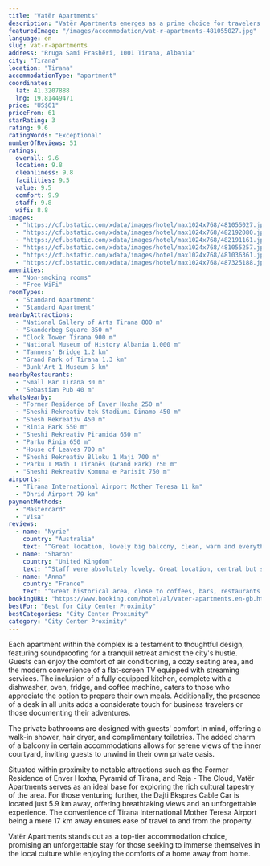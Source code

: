 ```yaml
---
title: "Vatër Apartments"
description: "Vatër Apartments emerges as a prime choice for travelers seeking a blend of comfort and convenience in the heart of the city, just a short 1."
featuredImage: "/images/accommodation/vat-r-apartments-481055027.jpg"
language: en
slug: vat-r-apartments
address: "Rruga Sami Frashëri, 1001 Tirana, Albania"
city: "Tirana"
location: "Tirana"
accommodationType: "apartment"
coordinates:
  lat: 41.3207888
  lng: 19.81449471
price: "US$61"
priceFrom: 61
starRating: 3
rating: 9.6
ratingWords: "Exceptional"
numberOfReviews: 51
ratings:
  overall: 9.6
  location: 9.8
  cleanliness: 9.8
  facilities: 9.5
  value: 9.5
  comfort: 9.9
  staff: 9.8
  wifi: 8.8
images:
  - "https://cf.bstatic.com/xdata/images/hotel/max1024x768/481055027.jpg?k=96404e82d2aa2beda342ce5e90fad9f3d6d243a601da73992a1ccbca7450a332&o=&hp=1"
  - "https://cf.bstatic.com/xdata/images/hotel/max1024x768/482192080.jpg?k=dc07180303aaeb0e529acb3480c86d7b632faac3f13f7bb557f6b20d9a0aadb7&o=&hp=1"
  - "https://cf.bstatic.com/xdata/images/hotel/max1024x768/482191161.jpg?k=ffd026b7f678476b729dffed254dc296b293c3b35a1412f94c731f0fe540f69a&o=&hp=1"
  - "https://cf.bstatic.com/xdata/images/hotel/max1024x768/481055257.jpg?k=39b9d001a1d5872f722f705cbb6b459c978f9cb4d01d03320d367bc6ffc98f82&o=&hp=1"
  - "https://cf.bstatic.com/xdata/images/hotel/max1024x768/481036361.jpg?k=431a28cc8b108837e88802316a44881943b28924704f933926a55f735cfdd689&o=&hp=1"
  - "https://cf.bstatic.com/xdata/images/hotel/max1024x768/487325188.jpg?k=4925c6878e4ea523a5cddb90317e4ee22d31f97ced8e3c698a278fc9700de3b7&o=&hp=1"
amenities:
  - "Non-smoking rooms"
  - "Free WiFi"
roomTypes:
  - "Standard Apartment"
  - "Standard Apartment"
nearbyAttractions:
  - "National Gallery of Arts Tirana 800 m"
  - "Skanderbeg Square 850 m"
  - "Clock Tower Tirana 900 m"
  - "National Museum of History Albania 1,000 m"
  - "Tanners' Bridge 1.2 km"
  - "Grand Park of Tirana 1.3 km"
  - "Bunk'Art 1 Museum 5 km"
nearbyRestaurants:
  - "Small Bar Tirana 30 m"
  - "Sebastian Pub 40 m"
whatsNearby:
  - "Former Residence of Enver Hoxha 250 m"
  - "Sheshi Rekreativ tek Stadiumi Dinamo 450 m"
  - "Shesh Rekreativ 450 m"
  - "Rinia Park 550 m"
  - "Sheshi Rekreativ Piramida 650 m"
  - "Parku Rinia 650 m"
  - "House of Leaves 700 m"
  - "Sheshi Rekreativ Blloku 1 Maji 700 m"
  - "Parku I Madh I Tiranës (Grand Park) 750 m"
  - "Sheshi Rekreativ Komuna e Parisit 750 m"
airports:
  - "Tirana International Airport Mother Teresa 11 km"
  - "Ohrid Airport 79 km"
paymentMethods:
  - "Mastercard"
  - "Visa"
reviews:
  - name: "Nyrie"
    country: "Australia"
    text: "“Great location, lovely big balcony, clean, warm and everything I needed”"
  - name: "Sharon"
    country: "United Kingdom"
    text: "“Staff were absolutely lovely. Great location, central but set back off the road. Parking available. Great apartment with spacious balcony.”"
  - name: "Anna"
    country: "France"
    text: "“Great historical area, close to coffees, bars, restaurants... really the place to be in Tirana.”"
bookingURL: "https://www.booking.com/hotel/al/vater-apartments.en-gb.html?aid=8035640"
bestFor: "Best for City Center Proximity"
bestCategories: "City Center Proximity"
category: "City Center Proximity"
---
```


Each apartment within the complex is a testament to thoughtful design, featuring soundproofing for a tranquil retreat amidst the city's hustle. Guests can enjoy the comfort of air conditioning, a cozy seating area, and the modern convenience of a flat-screen TV equipped with streaming services. The inclusion of a fully equipped kitchen, complete with a dishwasher, oven, fridge, and coffee machine, caters to those who appreciate the option to prepare their own meals. Additionally, the presence of a desk in all units adds a considerate touch for business travelers or those documenting their adventures.

The private bathrooms are designed with guests' comfort in mind, offering a walk-in shower, hair dryer, and complimentary toiletries. The added charm of a balcony in certain accommodations allows for serene views of the inner courtyard, inviting guests to unwind in their own private oasis.

Situated within proximity to notable attractions such as the Former Residence of Enver Hoxha, Pyramid of Tirana, and Reja - The Cloud, Vatër Apartments serves as an ideal base for exploring the rich cultural tapestry of the area. For those venturing further, the Dajti Ekspres Cable Car is located just 5.9 km away, offering breathtaking views and an unforgettable experience. The convenience of Tirana International Mother Teresa Airport being a mere 17 km away ensures ease of travel to and from the property.

Vatër Apartments stands out as a top-tier accommodation choice, promising an unforgettable stay for those seeking to immerse themselves in the local culture while enjoying the comforts of a home away from home.